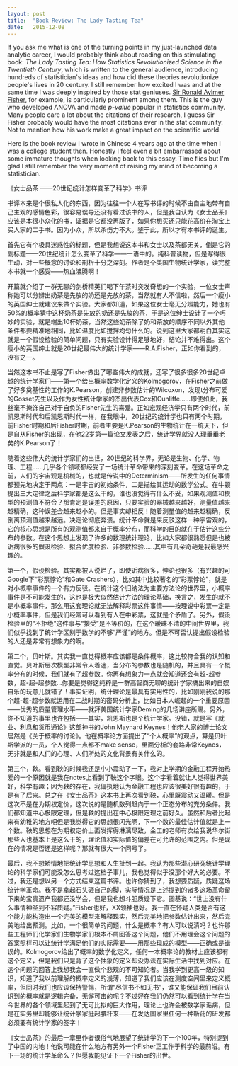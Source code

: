 ```yaml
---
layout: post
title:  "Book Review: The Lady Tasting Tea"
date:   2015-12-08
---
```

<span class="dropcap">I</span>f you ask me what is one of the turning points in my just-launched data analytic career, I would probably think about reading on this stimulating book: *The Lady Tasting Tea: How Statistics Revolutionized Science in the Twentieth Century*, which is written to the general audience, introducing hundreds of statistician's  ideas and how did these theories revolutionize people's lives in 20 century. I still remember how excited I was and at the same time I was deeply inspired by those stat geniuses.  [Sir Ronald Aylmer Fisher](https://en.wikipedia.org/wiki/Ronald_Fisher), for example, is particularly prominent among them. This is the guy who developed ANOVA and  made *p-value* popular in statistics community. Many people care a lot about the citations of their research, I guess Sir Fisher probably would have the most citations ever in the stat community. Not to mention how his work make a great impact on the scientific world.

Here is the book review I wrote in Chinese 4 years ago at the time when I was a college student then. Honestly I feel even a bit embarrassed about some immature thoughts when looking back to this essay. Time flies but I'm glad I still remember the very moment of raising my mind of becoming a statistician. 

《女士品茶 ——20世纪统计怎样变革了科学》书评

书评本来是个很私人化的东西，因为往往一个人在写书评的时候不由自主地带有自己主观的感情色彩，很容易误导还没有看过该书的人，但是我自认为《女士品茶》应该是本很小众化的书，证据是它都没再版了，如果你想买还只能花高价在淘宝上买人家的二手书。因为小众，所以杀伤力不大。鉴于此，所以才有本书评的诞生。

首先它有个极具迷惑性的标题，但是我想说这本书和女士以及茶都无关，倒是它的副标题——20世纪统计怎么变革了科学——一语中的。纯科普读物，但是写得很生动，对一些概念的讨论和剖析十分之深刻。作者是个美国生物统计学家，读完整本书就一个感受——热血沸腾啊！

开篇就介绍了一群无聊的剑桥精英们喝下午茶时突发奇想的一个实验，一位女士声称她可以分辨出奶茶是先放的奶还是先放的茶，当然就有人不信啦，然后一个瘦小的英国绅士就建议来做个实验。大家都知道，如果这位女士毫无分辨能力，她也有50%的概率猜中这杯奶茶是先放的奶还是先放的茶，于是这位绅士设计了一个巧妙的实验，就是端出10杯奶茶，当然这些奶茶除了奶和茶放的顺序不同以外其他条件都要精准地相同，比如温度比如搅拌均匀什么的。说到这里大家都明白其实这就是一个假设检验的简单问题，只有实验设计得足够地好，结论并不难得出。这个瘦小的英国绅士就是20世纪最伟大的统计学家——R.A.Fisher，正如你看到的，没有之一。

当然这本书不止是写了Fisher做出了哪些伟大的成就，还写了很多很多20世纪卓越的统计学家们——第一个给出概率数学化定义的Kolmogorov，在Fisher之前做了好多奠基性的工作的K.Pearson，创建非参数估计的Wilcoxon，发现t分布可爱的Gosset先生以及作为女性统计学家的杰出代表Cox和Cunliffe......即使如此，我丝毫不掩饰自己对于自负的Fisher先生的喜爱。正如宏观经济学只有两个时代，前凯恩斯时代和后凯恩斯时代一样，在我眼中，20世纪的统计学也只有两个时期，前Fisher时期和后Fisher时期，前者主要是K.Pearson的生物统计在一统天下，但是自从Fisher的出现，在他22岁第一篇论文发表之后，统计学界就没人理垂垂老矣的K.Pearson了！

随着这些伟大的统计学家们的出世，20世纪的科学界，无论是生物、化学、物理、工程......几乎各个领域都经受了一场统计革命带来的深刻变革。在这场革命之前，人们的宇宙观是机械的，也就是传说中的Determinism——所发生的任何事情都预先地决定于两点：一是宇宙的初始条件，二是描绘其运动的数学公式。在牛顿提出三大定律之后科学家都是这么干的，谁也没觉得有什么不妥，如果观测值和模型的预测值不符合？那肯定是误差的原因，只要实验的器械越来越好，测量值越来越精确，这种误差会越来越小的。但是事实却相反！随着测量值的越来越精确，反倒离预测值越来越远。决定论彻底奔溃。统计革命就是来反驳这样一种宇宙观的，它的核心思想是所有的观测值都来自于概率分布，而科学的目的就在于估计这些分布的参数。在这个思想上发现了许多的数理统计理论，比如大家都很熟悉但是也被诟病很多的假设检验、拟合优度检验、非参数检验……其中有几朵奇葩是我最感兴趣的。

第一个，假设检验。其实都被人说烂了，即使诟病很多，悖论也很多（有兴趣的可Google下“彩票悖论”和Gate Crashers），比如其中比较著名的“彩票悖论”，就是对小概率事件的一个有力反驳。在统计这个归纳法为主要方法论的世界里，小概率事件是不可能发生的，这也是极大似然估计方法的理论基础，换言之，发生的就不是小概率事件，那么用这套理论就无法解释彩票这件事情——按理说中彩票一定是小概率事件，但是我们经常可以看到有人在中彩票，这就是个矛盾了。另外，假设检验里的“不拒绝”这件事与“接受”是不等价的，在这个暧昧不清的中间世界里，我们似乎找到了统计学区别于数学的不够“严谨”的地方。但是不可否认提出假设检验的人还是非常有想象力的啊。

第二个，贝叶斯。其实我一直觉得概率应该都是条件概率，这比较符合我的认知和直觉。贝叶斯层次模型非常令人着迷，当分布的参数也是随机的，并且具有一个概率分布的时候，我们就有了超参数。你再有想象力一点就会知道还会有超-超参数，超-超-超参数…你要是觉得这纯粹是一群高智商无聊的统计学家搞出来的自娱自乐的玩意儿就错了！事实证明，统计理论是最具有实用性的，比如刚刚我说的那个超-超-超参数就运用在二战时期的密码分析上，比如日本人崛起的一个重要原因——优秀的质量管理水平——就拜美国统计学家Deming的几场讲座所赐。另外，你不知道的事里也许包括——其实，凯恩斯也是个统计学家。没错，就是写《就业、利息和货币通论》这部神书的John Maynard Keynes！他老人家的博士论文居然是《关于概率的讨论》。他在概率论方面提出了“个人概率”的观点，算是贝叶斯学派的一员，个人觉得一点都不make sense，里面分析的套路非常Keynes，无非就是和人们的心理、人们所处的文化背景有关什么的。

第三个，鞅。看到鞅的时候我还是小小震动了一下，我对上学期的金融工程开始热爱的一个原因就是我在notes上看到了鞅这个字眼。这个字看着就让人觉得世界美好，科学有趣；因为鞅的存在，我偏执地认为金融工程也应该很美好很有趣的，于是有了后来。总之在《女士品茶》这本书上再次看到鞅，心里既震动又温暖。但是这次不是在为期权定价，这次说的是随机数列趋向于一个正态分布的充分条件。我们都知道中心极限定理，但是鞅的提出在中心极限定理之前好久。虽然和后者比起来有幼稚的地方吧但是我觉得它的思想很闪光啊，下一个数的最佳估计值就是上一个数。鞅的思想在为期权定价上面发挥得淋漓尽致，金工的老师有次给我说华尔街那些人也基本上是这么干的，理论值和实际值的偏差在可允许的范围之内。但是现在的情况是否还是这样呢？那就有很大一个问号了。

最后，我不想矫情地把统计学思想和人生扯到一起。我认为那些潜心研究统计学理论的科学家们可能没怎么思考过这档子事儿，我也觉得似乎没那个好大的必要。不过，我还是想以另一个方式结束这篇书评。也许你猜到了，我想要质疑，质疑这场统计学革命。我不是拿起石头砸自己的脚，实际情况是上述提到的诸多这场革命留下来的宝贵遗产我都还没学会，但是我也想斗胆质疑下它。图基说：“世上没有什么事情神圣到不容质疑。”Fisher也好，XX领袖也好。我一直在怀疑人类是否有这个能力能构造出一个完美的模型来解释现实，然后完美地把参数估计出来，然后完美地给出预测。比如，一个很简单的问题，什么是概率？有人可以说清吗？也许那些工程师们化学家们生物学家们根本不屑回答这个问题，他们不用理会这个问题的答案照样可以让统计学满足他们的实际需要——用那些现成的模型——正确或是错误的。Kolmogorov给出了概率的数学化定义，任何一本概率论的教材上应该都有这个定义，但是我们只是背了这个抽象的定义却没办法在实际生活中找到对应。在这个问题的回答上我想我会一直做个悲观的不可知论者。当我学到更高一级的知识，知道了我以前理解的概率定义的浅薄，知道了我们应该在测度空间里来定义概率，但同时我们也应该保持警惕，所谓“尽信书不如无书”，谁又能保证我们目前认识到的概率就是逻辑完备，无懈可击的呢？不过好在我们仍然可以看到统计学在当今世界的各个领域里起到了无可比拟的巨大作用，理论上也许会被数学家诟病，但是在实务里却能够让统计学家挺起腰杆来——在发达国家里任何一种新药的研发都必须要有统计学家的签字！

《女士品茶》的最后一章里作者很俗气地展望了统计学的下一个100年，特别提到了中国的内地！他说可能在什么地方有另外一个Fisher正工作于科学的最前沿。有下一场的统计学革命么？但愿我能见证下一个Fisher的出世。
